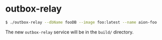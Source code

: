 # outbox-relay

```bash
$ ./outbox-relay --dbName fooDB --image foo:latest --name aion-foo
```

The new `outbox-relay` service will be in the `build/` directory.

